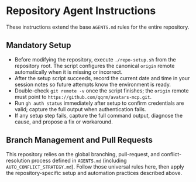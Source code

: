# Repository Agent Instructions

These instructions extend the base `AGENTS.md` rules for the entire repository.

## Mandatory Setup
- Before modifying the repository, execute `./repo-setup.sh` from the repository root. The script configures the canonical `origin` remote automatically when it is missing or incorrect.
- After the setup script succeeds, record the current date and time in your session notes so future attempts know the environment is ready.
- Double-check `git remote -v` once the script finishes; the `origin` remote must point to `https://github.com/qqrm/avatars-mcp.git`.
- Run `gh auth status` immediately after setup to confirm credentials are valid; capture the full output when authentication fails.
- If any setup step fails, capture the full command output, diagnose the cause, and propose a fix or workaround.

## Branch Management and Pull Requests
This repository relies on the global branching, pull-request, and conflict-resolution process defined in `AGENTS.md` (including `AUTO_CONFLICT_STRATEGY.md`). Follow those universal rules here, then apply the repository-specific setup and automation practices described above.
